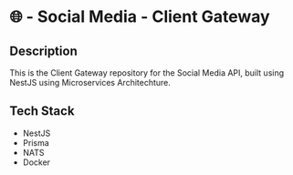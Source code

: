 # 🌐 - Social Media - Client Gateway

## Description
This is the Client Gateway repository for the Social Media API, built using NestJS using Microservices Architechture.

## Tech Stack
- NestJS
- Prisma
- NATS
- Docker